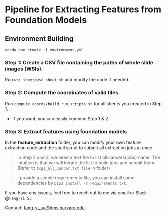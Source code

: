 # Pipeline for Extracting Features from Foundation Models

## Environment Building
`conda env create -f environment.yml`


### Step 1: Create a CSV file containing the paths of whole slide images (WSIs).
Run `wsi_sheet/wsi_sheet.sh` and modify the code if needed.

### Step 2: Compute the coordinates of valid tiles.
Run `compute_coords/build_run_scripts.sh` for all sheets you created in Step 1.

* If you want, you can  easily combine Step 1 & 2.

### Step 3: Extract features using foundation models
In the **feature_extraction** folder, you can modify your own feature extraction code and the shell script to submit all extraction jobs at once.

> In Step 2 and 3, we need a text file to list all cancers(jobs) name. The intuition is that we will iterate the list to build jobs and submit them. (Refer to `tcga_all_cancer.txt file` in folder)

> I provide a simple requirements file, you can install some dependencies by `pip3 install -r requirements.txt`.


If you have any issues, feel free to reach out to me via email or Slack @`Fang-Yi Su`

Contact: fang-yi_su@hms.harvard.edu